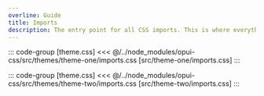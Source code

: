 ```yaml
---
overline: Guide
title: Imports
description: The entry point for all CSS imports. This is where everything starts.
---
```


<div class="theme-one">

::: code-group [theme.css]
<<< @/../node_modules/opui-css/src/themes/theme-one/imports.css [src/theme-one/imports.css]
:::

</div>
<div class="theme-two">

::: code-group [theme.css]
<<< @/../node_modules/opui-css/src/themes/theme-two/imports.css [src/theme-two/imports.css]
:::

</div>
